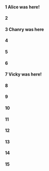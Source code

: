 #### 1 Alice was here!
#### 2
#### 3 Chanry was here
#### 4
#### 5
#### 6
#### 7 Vicky was here!
#### 8
#### 9
#### 10
#### 11
#### 12
#### 13
#### 14
#### 15